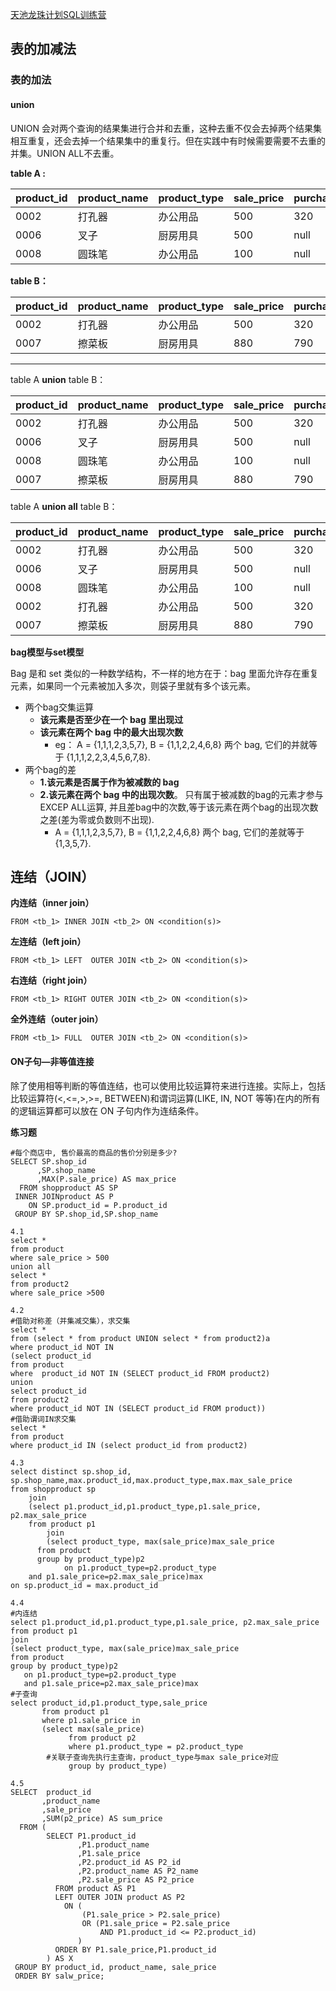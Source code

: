 [天池龙珠计划SQL训练营](https://tianchi.aliyun.com/forum/postDetail?spm=5176.20222307.J_9059755190.29.36264cb3TDpXjV&postId=167461)

## 表的加减法

### 表的加法

#### union

 UNION 会对两个查询的结果集进行合并和去重，这种去重不仅会去掉两个结果集相互重复，还会去掉一个结果集中的重复行。但在实践中有时候需要需要不去重的并集。UNION ALL不去重。

**table A :** 

| product_id | product_name | product_type | sale_price | purchase_price |
| ---------- | ------------ | ------------ | ---------- | -------------- |
| 0002       | 打孔器       | 办公用品     | 500        | 320            |
| 0006       | 叉子         | 厨房用具     | 500        | null           |
| 0008       | 圆珠笔       | 办公用品     | 100        | null           |

**table B：**

| product_id | product_name | product_type | sale_price | purchase_price |
| ---------- | ------------ | ------------ | ---------- | -------------- |
| 0002       | 打孔器       | 办公用品     | 500        | 320            |
| 0007       | 擦菜板       | 厨房用具     | 880        | 790            |

------

table A **union** table B：

| product_id | product_name | product_type | sale_price | purchase_price |
| ---------- | ------------ | ------------ | ---------- | -------------- |
| 0002       | 打孔器       | 办公用品     | 500        | 320            |
| 0006       | 叉子         | 厨房用具     | 500        | null           |
| 0008       | 圆珠笔       | 办公用品     | 100        | null           |
| 0007       | 擦菜板       | 厨房用具     | 880        | 790            |

table A **union  all** table B：

| product_id | product_name | product_type | sale_price | purchase_price |
| ---------- | ------------ | ------------ | ---------- | -------------- |
| 0002       | 打孔器       | 办公用品     | 500        | 320            |
| 0006       | 叉子         | 厨房用具     | 500        | null           |
| 0008       | 圆珠笔       | 办公用品     | 100        | null           |
| 0002       | 打孔器       | 办公用品     | 500        | 320            |
| 0007       | 擦菜板       | 厨房用具     | 880        | 790            |

**bag模型与set模型**  

Bag 是和 set 类似的一种数学结构，不一样的地方在于：bag 里面允许存在重复元素，如果同一个元素被加入多次，则袋子里就有多个该元素。

- 两个bag交集运算
  - **该元素是否至少在一个 bag 里出现过**
  - **该元素在两个 bag 中的最大出现次数** 
    - eg： A = {1,1,1,2,3,5,7}, B = {1,1,2,2,4,6,8} 两个 bag, 它们的并就等于 {1,1,1,2,2,3,4,5,6,7,8}.
- 两个bag的差
  - **1.该元素是否属于作为被减数的 bag**
  - **2.该元素在两个 bag 中的出现次数**。 只有属于被减数的bag的元素才参与EXCEP ALL运算, 并且差bag中的次数,等于该元素在两个bag的出现次数之差(差为零或负数则不出现). 
    -  A = {1,1,1,2,3,5,7}, B = {1,1,2,2,4,6,8} 两个 bag, 它们的差就等于 {1,3,5,7}.

## 连结（JOIN）

**内连结（inner join）**

`FROM <tb_1> INNER JOIN <tb_2> ON <condition(s)>`

**左连结（left join）**      

`FROM <tb_1> LEFT  OUTER JOIN <tb_2> ON <condition(s)>` 

**右连结（right join）**      

`FROM <tb_1> RIGHT OUTER JOIN <tb_2> ON <condition(s)>` 

**全外连结（outer join）** 

`FROM <tb_1> FULL  OUTER JOIN <tb_2> ON <condition(s)>`

#### ON子句—非等值连接

除了使用相等判断的等值连结，也可以使用比较运算符来进行连接。实际上，包括比较运算符(<,<=,>,>=, BETWEEN)和谓词运算(LIKE, IN, NOT 等等)在内的所有的逻辑运算都可以放在 ON 子句内作为连结条件。

**练习题**

```mysql
#每个商店中, 售价最高的商品的售价分别是多少?
SELECT SP.shop_id
      ,SP.shop_name
      ,MAX(P.sale_price) AS max_price
  FROM shopproduct AS SP
 INNER JOINproduct AS P
    ON SP.product_id = P.product_id
 GROUP BY SP.shop_id,SP.shop_name
```

```mysql
4.1
select *
from product
where sale_price > 500
union all
select *
from product2
where sale_price >500

4.2 
#借助对称差（并集减交集），求交集
select *
from (select * from product UNION select * from product2)a 
where product_id NOT IN
(select product_id 
from product
where  product_id NOT IN (SELECT product_id FROM product2)
union
select product_id
from product2 
where product_id NOT IN (SELECT product_id FROM product))
#借助谓词IN求交集
select *
from product
where product_id IN (select product_id from product2)

4.3
select distinct sp.shop_id, sp.shop_name,max.product_id,max.product_type,max.max_sale_price
from shopproduct sp
    join
    (select p1.product_id,p1.product_type,p1.sale_price, p2.max_sale_price
    from product p1
        join
        (select product_type, max(sale_price)max_sale_price
      from product
      group by product_type)p2
            on p1.product_type=p2.product_type
    and p1.sale_price=p2.max_sale_price)max
on sp.product_id = max.product_id

4.4 
#内连结
select p1.product_id,p1.product_type,p1.sale_price, p2.max_sale_price
from product p1
join
(select product_type, max(sale_price)max_sale_price
from product
group by product_type)p2
   on p1.product_type=p2.product_type
   and p1.sale_price=p2.max_sale_price)max
#子查询
select product_id,p1.product_type,sale_price
       from product p1
       where p1.sale_price in 
       (select max(sale_price)
             from product p2
             where p1.product_type = p2.product_type
        #关联子查询先执行主查询，product_type与max sale_price对应
             group by product_type)
             
4.5
SELECT  product_id
       ,product_name
       ,sale_price
       ,SUM(p2_price) AS sum_price
  FROM (
        SELECT P1.product_id
               ,P1.product_name
               ,P1.sale_price
               ,P2.product_id AS P2_id
               ,P2.product_name AS P2_name
               ,P2.sale_price AS P2_price 
          FROM product AS P1 
          LEFT OUTER JOIN product AS P2 
            ON (
                (P1.sale_price > P2.sale_price) 
				OR (P1.sale_price = P2.sale_price 
					AND P1.product_id <= P2.product_id)
               ) 
		  ORDER BY P1.sale_price,P1.product_id 
  		) AS X
 GROUP BY product_id, product_name, sale_price
 ORDER BY salw_price; 
```



























































